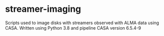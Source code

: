 # streamer-imaging
Scripts used to image disks with streamers observed with ALMA data using CASA. 
Written using Python 3.8 and pipeline CASA version 6.5.4-9
